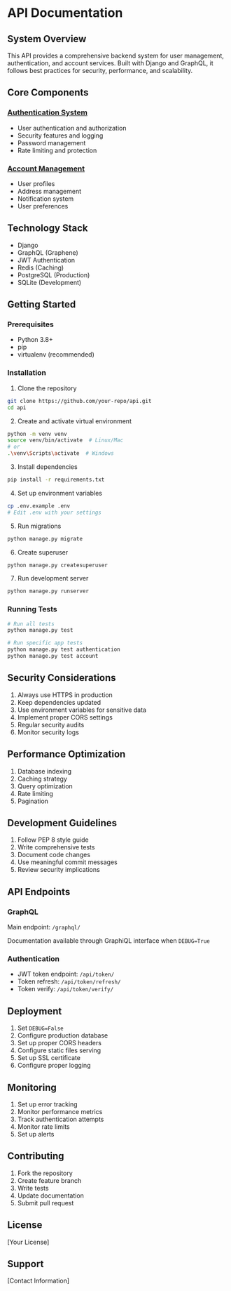 # API Documentation

## System Overview
This API provides a comprehensive backend system for user management, authentication, and account services. Built with Django and GraphQL, it follows best practices for security, performance, and scalability.

## Core Components

### [Authentication System](authentication/README.md)
- User authentication and authorization
- Security features and logging
- Password management
- Rate limiting and protection

### [Account Management](account/README.md)
- User profiles
- Address management
- Notification system
- User preferences

## Technology Stack
- Django
- GraphQL (Graphene)
- JWT Authentication
- Redis (Caching)
- PostgreSQL (Production)
- SQLite (Development)

## Getting Started

### Prerequisites
- Python 3.8+
- pip
- virtualenv (recommended)

### Installation
1. Clone the repository
```bash
git clone https://github.com/your-repo/api.git
cd api
```

2. Create and activate virtual environment
```bash
python -m venv venv
source venv/bin/activate  # Linux/Mac
# or
.\venv\Scripts\activate  # Windows
```

3. Install dependencies
```bash
pip install -r requirements.txt
```

4. Set up environment variables
```bash
cp .env.example .env
# Edit .env with your settings
```

5. Run migrations
```bash
python manage.py migrate
```

6. Create superuser
```bash
python manage.py createsuperuser
```

7. Run development server
```bash
python manage.py runserver
```

### Running Tests
```bash
# Run all tests
python manage.py test

# Run specific app tests
python manage.py test authentication
python manage.py test account
```

## Security Considerations
1. Always use HTTPS in production
2. Keep dependencies updated
3. Use environment variables for sensitive data
4. Implement proper CORS settings
5. Regular security audits
6. Monitor security logs

## Performance Optimization
1. Database indexing
2. Caching strategy
3. Query optimization
4. Rate limiting
5. Pagination

## Development Guidelines
1. Follow PEP 8 style guide
2. Write comprehensive tests
3. Document code changes
4. Use meaningful commit messages
5. Review security implications

## API Endpoints

### GraphQL
Main endpoint: `/graphql/`

Documentation available through GraphiQL interface when `DEBUG=True`

### Authentication
- JWT token endpoint: `/api/token/`
- Token refresh: `/api/token/refresh/`
- Token verify: `/api/token/verify/`

## Deployment
1. Set `DEBUG=False`
2. Configure production database
3. Set up proper CORS headers
4. Configure static files serving
5. Set up SSL certificate
6. Configure proper logging

## Monitoring
1. Set up error tracking
2. Monitor performance metrics
3. Track authentication attempts
4. Monitor rate limits
5. Set up alerts

## Contributing
1. Fork the repository
2. Create feature branch
3. Write tests
4. Update documentation
5. Submit pull request

## License
[Your License]

## Support
[Contact Information]
